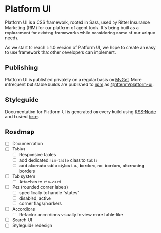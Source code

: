 # Platform UI

Platform UI is a CSS framework, rooted in Sass, used by Ritter Insurance Marketing (RIM) for our platform of agent tools. It's being built as a replacement for existing frameworks while considering some of our unique needs.

As we start to reach a 1.0 version of Platform UI, we hope to create an easy to use framework that other developers can implement.

## Publishing

Platform UI is published privately on a regular basis on [MyGet](https://myget.org/). More infrequent but stable builds are published to [npm](https://www.npmjs.com/) as [@ritterim/platform-ui](https://www.npmjs.com/package/@ritterim/platform-ui).

## Styleguide

Documentation for Platform UI is generated on every build using [KSS-Node](https://github.com/kss-node/kss-node) and hosted [here](https://style.rimdev.io/).

## Roadmap
- [ ] Documentation
- [ ] Tables
  - [ ] Responsive tables
  - [ ] add dedicated `rim-table` class to `table`
  - [ ] add alternate table styles i.e., borders, no-borders, alternating borders
- [ ] Tab system
  - [ ] Attaches to `rim-card`
- [ ] Pez (rounded corner labels)
  - [ ] specifically to handle "states"
  - [ ] disabled, active
  - [ ] corner flags/markers
- [ ] Accordions
  - [ ] Refactor accordions visually to view more table-like
- [ ] Search UI  
- [ ] Styleguide redesign
